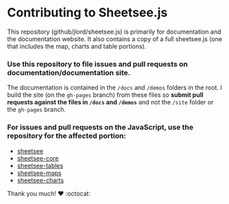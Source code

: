 # Contributing to Sheetsee.js

This repository (github/jlord/sheetsee.js) is primarily for documentation and the documentation website. It also contains a copy of a full sheetsee.js (one that includes the map, charts and table portions).

### Use this repository to file issues and pull requests on documentation/documentation site.

The documentation is contained in the `/docs` and `/demos` folders in the root. I build the site (on the `gh-pages` branch) from these files so **submit pull requests against the files in `/docs` and `/demos`** and not the `/site` folder or the `gh-pages` branch.

### For issues and pull requests on the JavaScript, use the repository for the affected portion:

- [sheetsee](http://www.github.com/jlord/sheetsee/issues/new)
- [sheetsee-core](http://www.github.com/jlord/sheetsee-core/issues/new)
- [sheetsee-tables](http://www.github.com/jlord/sheetsee-tables/issues/new)
- [sheetsee-maps](http://www.github.com/jlord/sheetsee-maps/issues/new)
- [sheetsee-charts](http://www.github.com/jlord/sheetsee-charts/issues/new)

Thank you much! :heart: :octocat:
